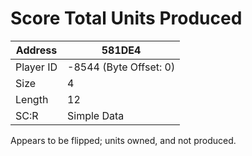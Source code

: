#  Score Total Units Produced
Address   | 581DE4
----------|-------------
Player ID | -8544 (Byte Offset: 0)
Size 	  | 4
Length 	  | 12
SC:R      | Simple Data

Appears to be flipped; units owned, and not produced.
